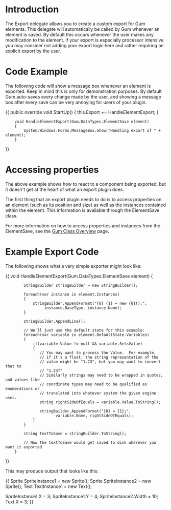 # Introduction

The Export delegate allows you to create a custom export for Gum elements.  This delegate will automatically be called by Gum whenever an element is saved.  By default this occurs whenever the user makes any modification to the element.  If your export is especially processor intensive you may consider not adding your export logic here and rather requiring an explicit export by the user.

# Code Example

The following code will show a message box whenever an element is exported.  Keep in mind this is only for demonstration purposes.  By default Gum auto-saves every change made by the user, and showing a message box after every save can be very annoying for users of your plugin.

{{
        public override void StartUp()
        {
            this.Export += HandleElementExport;
        }

        void HandleElementExport(Gum.DataTypes.ElementSave element)
        {
            System.Windows.Forms.MessageBox.Show("Handling export of " + element);
        }

}}

# Accessing properties

The above example shows how to react to a component being exported, but it doesn't get at the heart of what an export plugin does.

The first thing that an export plugin needs to do is to access properties on an element (such as its position and size) as well as the instances contained within the element. This information is available through the ElementSave class.

For more information on how to access properties and instances from the ElementSave, see the [Gum Class Overview](Gum-Class-Overview) page.

# Example Export Code

The following shows what a very simple exporter might look like:

{{
        void HandleElementExport(Gum.DataTypes.ElementSave element)
        {

            StringBuilder stringBuilder = new StringBuilder();

            foreach(var instance in element.Instances)
            {
                stringBuilder.AppendFormat("{0} {1} = new {0}();", 
                     instance.BaseType, instance.Name);   
            }

            stringBuilder.AppendLine();

            // We'll just use the default state for this example:
            foreach(var variable in element.DefaultState.Variables)
            {
                if(variable.Value != null && variable.SetsValue)
                {
                   // You may want to process the Value.  For example,
                   // if it's a float, the string representation of the 
                   // value might be "1.23", but you may want to convert that to
                   // "1.23f"
                   // Similarly strings may need to be wrapped in quotes, and values like
                   // coordinate types may need to be qualified as enumerations or
                   // translated into whatever system the given engine uses.
                   string rightSideOfEquals = variable.Value.ToString();

                   stringBuilder.AppendFormat("{0} = {1};", 
                          variable.Name, rightSideOfEquals);
                }
            }

            string textToSave = stringBuilder.ToString();

            // Now the textToSave would get saved to disk wherever you want it exported
        }

}}

This may produce output that looks like this:

{{
Sprite SpriteInstance1 = new Sprite();
Sprite SpriteInstance2 = new Sprite();
Text TextInstance1 = new Text();

SpriteInstance1.X = 3;
SpriteInstance1.Y = 4;
SpriteInstance2.Width = 10;
Text.X = 3;
}}